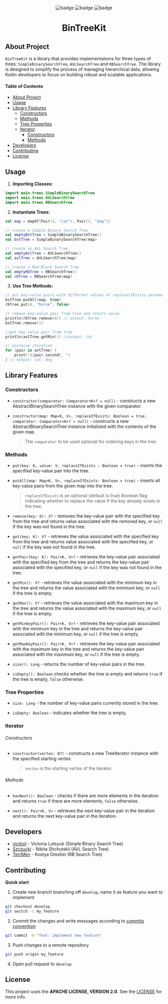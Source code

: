 <div align="center"><p><img alt="badge" src="https://img.shields.io/badge/Kotlin-0095D5?&style=for-the-badge&logo=kotlin&logoColor=white"/>
<img alt="badge" src="https://img.shields.io/badge/gradle-02303A?style=for-the-badge&logo=gradle&logoColor=white"/>
<img alt="badge" src="https://img.shields.io/badge/Junit5-25A162?style=for-the-badge&logo=junit5&logoColor=white"/></p> </div>


<h1 align="center"> BinTreeKit </h1>

## About Project
`BinTreeKit` is a library that provides implementations for three types of trees: `SimpleBinarySearchTree`, `AVLSearchTree` and `RBSearchTree`. The library is designed to simplify the process of managing hierarchical data, allowing Kotlin developers to focus on building robust and scalable applications.


#### Table of Contents
- [About Project](#about-project)
- [Usage](#usage)
- [Library Features](#library-features)
  - [Constructors](#constructors)
  - [Methods](#methods)
  - [Tree Properties](#tree-properties)
  - [Iterator](#iterator)
    - [Constructors](#constructors-1)
    - [Methods](#methods-1)
- [Developers](#developers)
- [Contributing](#contributing)
- [License](#license)


## Usage
1. **Importing Classes:**
```kotlin
import main.trees.SimpleBinarySearchTree
import main.trees.AVLSearchTree
import main.trees.RBSearchTree
```

2. **Instantiate Trees:**
```kotlin
val map = mapOf(Pair(1, "cat"), Pair(2, "dog"))

// create a Simple Binary Search Tree
val emptyBstTree = SimpleBinarySearchTree()
val bstTree = SimpleBinarySearchTree(map)

// create an AVL Search Tree
val emptyAvlTree = AVLSearchTree()
val avlTree = AVLSearchTree(map)

// create a Red-Black Search Tree
val emptyRbTree = RBSearchTree()
val rbTree = RBSearchTree(map)
```


3. **Use Tree Methods:**
```kotlin
// put key-value pairs with different values of replaceIfExists perematers
bstTree.putAll(map, true)
rbTree.put(4, "horse", false)

// remove key-value pair from tree and return value 
println(rbTree.remove(4)) // output: horse
bstTree.remove(1)

//get key-value pair from tree
println(avlTree.getMin()) //output: cat

// pairwise iteration
for (pair in avlTree) {
    print("${pair.second}, ")
} // output: cat, dog
```


## Library Features


### Constructors
- `constructor(comparator: Comparator<K>? = null)` - constructs a new AbstractBinarySearchTree instance with the given comparator.


- `constructor(map: Map<K, V>, replaceIfExists: Boolean = true, comparator: Comparator<K>? = null)` - constructs a new AbstractBinarySearchTree instance initialized with the contents of the given map.

    > The `comparator` to be used optional for ordering keys in the tree.


### Methods


- `put(key: K, value: V, replaceIfExists : Boolean = true)` - inserts the specified key-value pair into the tree.

- `putAll(map: Map<K, V>, replaceIfExists: Boolean = true)` - inserts all key-value pairs from the given map into the tree.

  > `replaceIfExists` is an optional (default is true) Boolean flag indicating whether to replace the value if the key already exists in the tree.


- `remove(key: K): V?` - removes the key-value pair with the specified key from the tree and returns value associated with the removed key, or `null` if the key was not found in the tree.


- `get(key: K): V?` - retrieves the value associated with the specified key from the tree and returns value associated with the specified key, or `null` if the key was not found in the tree.

- `getPair(key: K): Pair<K, V>?` - retrieves the key-value pair associated with the specified key from the tree and returns the key-value pair associated with the specified key, or `null` if the key was not found in the tree.

- `getMin(): V?` - retrieves the value associated with the minimum key in the tree and returns the value associated with the minimum key, or `null` if the tree is empty.

- `getMax(): V?` - retrieves the value associated with the maximum key in the tree and returns the value associated with the maximum key, or `null` if the tree is empty.

- `getMinKeyPair(): Pair<K, V>?` - retrieves the key-value pair associated with the minimum key in the tree and returns the key-value pair associated with the minimum key, or `null` if the tree is empty.

- `getMaxKeyPair(): Pair<K, V>?` - retrieves the key-value pair associated with the maximum key in the tree and returns the key-value pair associated with the maximum key, or `null` if the tree is empty.


- `size(): Long` - returns the number of key-value pairs in the tree.

- `isEmpty(): Boolean` checks whether the tree is empty and returns `true` if the tree is empty, `false` otherwise.


### Tree Properties

- `size: Long` - the number of key-value pairs currently stored in the tree.


- `isEmpty: Boolean` - indicates whether the tree is empty.


### Iterator
###### Constructors
- `constructor(vertex: N?)` - constructs a new TreeIterator instance with the specified starting vertex.

  > `vertex` is the starting vertex of the iterator.

###### Methods

- `hasNext(): Boolean` - checks if there are more elements in the iteration and returns `true` if there are more elements, `false` otherwise.


- `next(): Pair<K, V>` - retrieves the next key-value pair in the iteration and returns the next key-value pair in the iteration.


## Developers
- [vicitori](https://github.com/vicitori) - Victoria Lutsyuk (Simple Binary Search Tree)
- [Szczucki](https://github.com/Szczucki) - Nikita Shchutskii (AVL Search Tree)
- [TerrMen](https://github.com/TerrMen) - Kostya Oreshin (RB Search Tree)


## Contributing

**Quick start**

1. Create new branch branching off `develop`, name it as feature you want to implement 
```bash
git checkout develop
git switch -c my_feature
```

2. Commit the changes and write messages according to [commits convention](https://www.conventionalcommits.org/en/v1.0.0/)
```bash
git commit -m "feat: implement new feature"
```

3. Push changes to a remote repository
```bash
git push origin my_feature
```

4. Open pull request to `develop` 


## License
This project uses the **APACHE LICENSE, VERSION 2.0**. See the [LICENSE](LICENSE.md) for more info.
